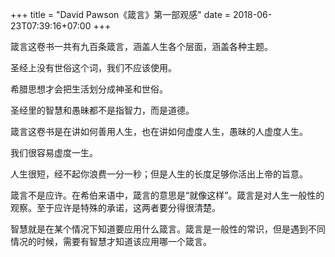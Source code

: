 +++
title = "David Pawson《箴言》第一部观感"
date = 2018-06-23T07:39:16+07:00
+++

箴言这卷书一共有九百条箴言，涵盖人生各个层面，涵盖各种主题。

圣经上没有世俗这个词，我们不应该使用。

希腊思想才会把生活划分成神圣和世俗。

圣经里的智慧和愚昧都不是指智力，而是道德。

箴言这卷书是在讲如何善用人生，也在讲如何虚度人生，愚昧的人虚度人生。

我们很容易虚度一生。

人生很短，经不起你浪费一分一秒；但是人生的长度足够你活出上帝的旨意。

箴言不是应许。在希伯来语中，箴言的意思是“就像这样”。箴言是对人生一般性的观察。至于应许是特殊的承诺，这两者要分得很清楚。

智慧就是在某个情况下知道要应用什么箴言。箴言是一般性的常识，但是遇到不同情况的时候，需要有智慧才知道该应用哪一个箴言。
